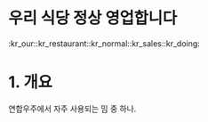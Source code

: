 # 우리 식당 정상 영업합니다

:kr_our::kr_restaurant::kr_normal::kr_sales::kr_doing:

# 1. 개요

연합우주에서 자주 사용되는 밈 중 하나.